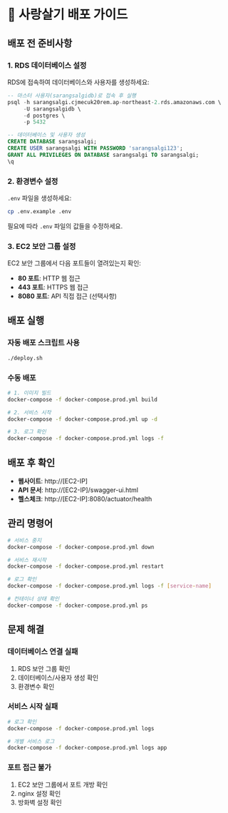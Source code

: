 # 🚀 사랑살기 배포 가이드

## 배포 전 준비사항

### 1. RDS 데이터베이스 설정

RDS에 접속하여 데이터베이스와 사용자를 생성하세요:

```sql
-- 마스터 사용자(sarangsalgidb)로 접속 후 실행
psql -h sarangsalgi.cjmecuk20rem.ap-northeast-2.rds.amazonaws.com \
     -U sarangsalgidb \
     -d postgres \
     -p 5432

-- 데이터베이스 및 사용자 생성
CREATE DATABASE sarangsalgi;
CREATE USER sarangsalgi WITH PASSWORD 'sarangsalgi123';
GRANT ALL PRIVILEGES ON DATABASE sarangsalgi TO sarangsalgi;
\q
```

### 2. 환경변수 설정

`.env` 파일을 생성하세요:

```bash
cp .env.example .env
```

필요에 따라 `.env` 파일의 값들을 수정하세요.

### 3. EC2 보안 그룹 설정

EC2 보안 그룹에서 다음 포트들이 열려있는지 확인:

- **80 포트**: HTTP 웹 접근
- **443 포트**: HTTPS 웹 접근  
- **8080 포트**: API 직접 접근 (선택사항)

## 배포 실행

### 자동 배포 스크립트 사용

```bash
./deploy.sh
```

### 수동 배포

```bash
# 1. 이미지 빌드
docker-compose -f docker-compose.prod.yml build

# 2. 서비스 시작
docker-compose -f docker-compose.prod.yml up -d

# 3. 로그 확인
docker-compose -f docker-compose.prod.yml logs -f
```

## 배포 후 확인

- **웹사이트**: http://[EC2-IP]
- **API 문서**: http://[EC2-IP]/swagger-ui.html  
- **헬스체크**: http://[EC2-IP]:8080/actuator/health

## 관리 명령어

```bash
# 서비스 중지
docker-compose -f docker-compose.prod.yml down

# 서비스 재시작
docker-compose -f docker-compose.prod.yml restart

# 로그 확인
docker-compose -f docker-compose.prod.yml logs -f [service-name]

# 컨테이너 상태 확인
docker-compose -f docker-compose.prod.yml ps
```

## 문제 해결

### 데이터베이스 연결 실패
1. RDS 보안 그룹 확인
2. 데이터베이스/사용자 생성 확인
3. 환경변수 확인

### 서비스 시작 실패
```bash
# 로그 확인
docker-compose -f docker-compose.prod.yml logs

# 개별 서비스 로그
docker-compose -f docker-compose.prod.yml logs app
```

### 포트 접근 불가
1. EC2 보안 그룹에서 포트 개방 확인
2. nginx 설정 확인
3. 방화벽 설정 확인